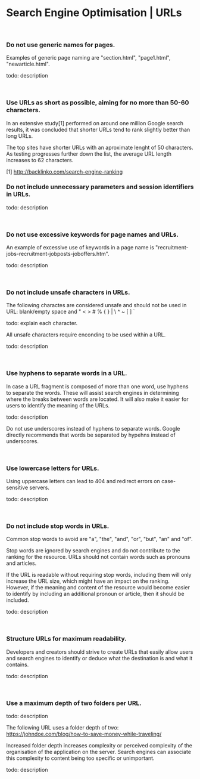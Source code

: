 # Search Engine Optimisation | URLs

<br>


### Do not use generic names for pages.

Examples of generic page naming are "section.html", "page1.html", "newarticle.html".

todo: description

<br>


### Use URLs as short as possible, aiming for no more than 50-60 characters.

In an extensive study[1] performed on around one million Google search results, it was concluded that shorter URLs tend to rank slightly better than long URLs.

The top sites have shorter URLs with an aproximate lenght of 50 characters. As testing progresses further down the list, the average URL length increases to 62 characters.

[1] http://backlinko.com/search-engine-ranking
<br>


### Do not include unnecessary parameters and session identifiers in URLs.

todo: description

<br>


### Do not use excessive keywords for page names and URLs.

An example of excessive use of keywords in a page name is "recruitment-jobs-recruitment-jobposts-joboffers.htm".

todo: description

<br>


### Do not include unsafe characters in URLs.

The following charactes are considered unsafe and should not be used in URL: blank/empty space and " < > # % { } | \ ^ ~ [ ] `

todo: explain each character.

All unsafe characters require enconding to be used within a URL.

todo: description

<br>


### Use hyphens to separate words in a URL.

In case a URL fragment is composed of more than one word, use hyphens to separate the words. These will assist search engines in determining where the breaks
between words are located. It will also make it easier for users to identify the meaning of the URLs.

todo: description

 Do not use underscores instead of hyphens to separate words. Google directly recommends that words be separated by hypehns instead of underscores.

<br>


### Use lowercase letters for URLs.

Using uppercase letters can lead to 404 and redirect errors on case-sensitive servers.

todo: description

<br>


### Do not include stop words in URLs.

Common stop words to avoid are "a", "the", "and", "or", "but", "an" and "of".

Stop words are ignored by search engines and do not contribute to the ranking for the resource. URLs should not contain words such as pronouns and articles.

If the URL is readable without requiring stop words, including them will only increase the URL size, which might have an impact on the ranking. However, if the meaning and
content of the resource would become easier to identify by including an additional pronoun or article, then it should be included.

todo: description

<br>


### Structure URLs for maximum readability.

Developers and creators should strive to create URLs that easily allow users and search engines to identify or deduce what the destination is and what it contains.

todo: description

<br>


### Use a maximum depth of two folders per URL.

todo: description

The following URL uses a folder depth of two:
    https://johndoe.com/blog/how-to-save-money-while-traveling/

Increased folder depth increases complexity or perceived complexity of the organisation of the application on the server. Search engines can associate this complexity to
content being too specific or unimportant.

todo: description

<br>
